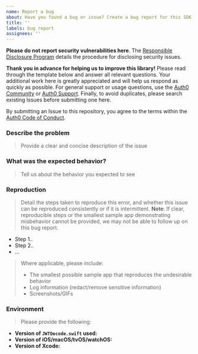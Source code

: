 ```yaml
---
name: Report a bug
about: Have you found a bug or issue? Create a bug report for this SDK
title: ''
labels: bug report
assignees: ''
---
```


**Please do not report security vulnerabilities here**. The [Responsible Disclosure Program](https://auth0.com/responsible-disclosure-policy) details the procedure for disclosing security issues.

**Thank you in advance for helping us to improve this library!** Please read through the template below and answer all relevant questions. Your additional work here is greatly appreciated and will help us respond as quickly as possible. For general support or usage questions, use the [Auth0 Community](https://community.auth0.com/) or [Auth0 Support](https://support.auth0.com/). Finally, to avoid duplicates, please search existing Issues before submitting one here.

By submitting an Issue to this repository, you agree to the terms within the [Auth0 Code of Conduct](https://github.com/auth0/open-source-template/blob/master/CODE-OF-CONDUCT.md).

### Describe the problem

> Provide a clear and concise description of the issue

### What was the expected behavior?

> Tell us about the behavior you expected to see

### Reproduction

> Detail the steps taken to reproduce this error, and whether this issue can be reproduced consistently or if it is intermittent.
> **Note**: If clear, reproducible steps or the smallest sample app demonstrating misbehavior cannot be provided, we may not be able to follow up on this bug report.

- Step 1..
- Step 2..
- ...

> Where applicable, please include:
>
> - The smallest possible sample app that reproduces the undesirable behavior
> - Log information (redact/remove sensitive information)
> - Screenshots/GIFs

### Environment

> Please provide the following:

- **Version of `JWTDecode.swift` used:**
- **Version of iOS/macOS/tvOS/watchOS:**
- **Version of Xcode:**